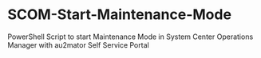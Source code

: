 # SCOM-Start-Maintenance-Mode
PowerShell Script to start Maintenance Mode in System Center Operations Manager with au2mator Self Service Portal
